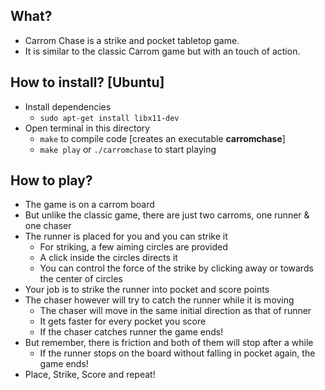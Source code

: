 ## What?
* Carrom Chase is a strike and pocket tabletop game.
* It is similar to the classic Carrom game but with an touch of action.

## How to install? [Ubuntu]
* Install dependencies
    * `sudo apt-get install libx11-dev`
* Open terminal in this directory
    * `make` to compile code [creates an executable **carromchase**]
    * `make play` or `./carromchase` to start playing

## How to play?
* The game is on a carrom board
* But unlike the classic game, there are just two carroms, one runner & one chaser
* The runner is placed for you and you can strike it
    * For striking, a few aiming circles are provided
    * A click inside the circles directs it
    * You can control the force of the strike by clicking away or towards the center of circles
* Your job is to strike the runner into pocket and score points
* The chaser however will try to catch the runner while it is moving
    * The chaser will move in the same initial direction as that of runner
    * It gets faster for every pocket you score
    * If the chaser catches runner the game ends!
* But remember, there is friction and both of them will stop after a while
    * If the runner stops on the board without falling in pocket again, the game ends!
* Place, Strike, Score and repeat!
